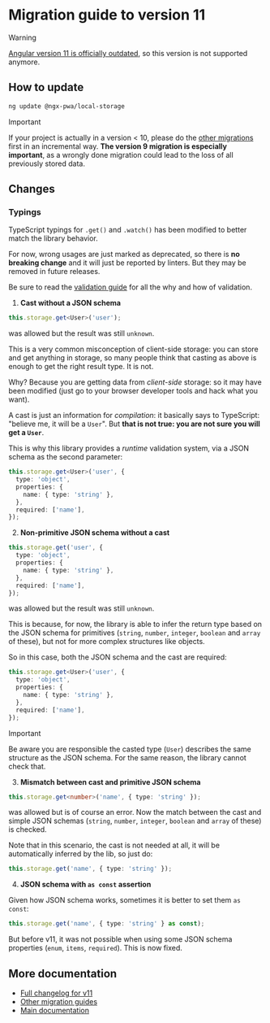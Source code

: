 # Migration guide to version 11

> [!WARNING]
> [Angular version 11 is officially outdated](https://angular.dev/reference/versions), so this version is not supported anymore.

## How to update

```bash
ng update @ngx-pwa/local-storage
```

> [!IMPORTANT]
> If your project is actually in a version < 10, please do the [other migrations](../MIGRATION.md) first in an incremental way. **The version 9 migration is especially important**, as a wrongly done migration could lead to the loss of all previously stored data.

## Changes

### Typings

TypeScript typings for `.get()` and `.watch()` has been modified to better match the library behavior.

For now, wrong usages are just marked as deprecated, so there is **no breaking change** and it will just be reported by linters. But they may be removed in future releases.

Be sure to read the [validation guide](./docs/VALIDATION.md) for all the why and how of validation.

1. **Cast without a JSON schema**

```ts
this.storage.get<User>('user');
```
was allowed but the result was still `unknown`.

This is a very common misconception of client-side storage: you can store and get anything in storage, so many people think that casting as above is enough to get the right result type. It is not.

Why? Because you are getting data from *client-side* storage: so it may have been modified (just go to your browser developer tools and hack what you want).

A cast is just an information for *compilation*: it basically says to TypeScript: "believe me, it will be a `User`". But **that is not true: you are not sure you will get a `User`**.

This is why this library provides a *runtime* validation system, via a JSON schema as the second parameter:

```ts
this.storage.get<User>('user', {
  type: 'object',
  properties: {
    name: { type: 'string' },
  },
  required: ['name'],
});
```

2. **Non-primitive JSON schema without a cast**

```ts
this.storage.get('user', {
  type: 'object',
  properties: {
    name: { type: 'string' },
  },
  required: ['name'],
});
```
was allowed but the result was still `unknown`.

This is because, for now, the library is able to infer the return type based on the JSON schema for primitives (`string`, `number`, `integer`, `boolean` and `array` of these), but not for more complex structures like objects.

So in this case, both the JSON schema and the cast are required:

```ts
this.storage.get<User>('user', {
  type: 'object',
  properties: {
    name: { type: 'string' },
  },
  required: ['name'],
});
```

> [!IMPORTANT]
> Be aware you are responsible the casted type (`User`) describes the same structure as the JSON schema. For the same reason, the library cannot check that.

3. **Mismatch between cast and primitive JSON schema**

```ts
this.storage.get<number>('name', { type: 'string' });
```
was allowed but is of course an error. Now the match between the cast and simple JSON schemas (`string`, `number`, `integer`, `boolean` and `array` of these) is checked.

Note that in this scenario, the cast is not needed at all, it will be automatically inferred by the lib, so just do:

```ts
this.storage.get('name', { type: 'string' });
```

4. **JSON schema with `as const` assertion**

Given how JSON schema works, sometimes it is better to set them `as const`:

```ts
this.storage.get('name', { type: 'string' } as const);
```

But before v11, it was not possible when using some JSON schema properties (`enum`, `items`, `required`). This is now fixed.

## More documentation

- [Full changelog for v11](../CHANGELOG.md)
- [Other migration guides](../MIGRATION.md)
- [Main documentation](../README.md)
